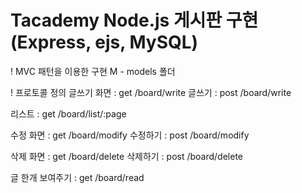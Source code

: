 # Tacademy Node.js 게시판 구현(Express, ejs, MySQL)

! MVC 패턴을 이용한 구현
  M - models 폴더


! 프로토콜 정의
  글쓰기 화면  : get /board/write
  글쓰기 : post /board/write

  리스트 : get /board/list/:page

  수정 화면 : get /board/modify
  수정하기 : post /board/modify

  삭제 화면 : get /board/delete
  삭제하기 : post /board/delete

  글 한개 보여주기 : get /board/read
